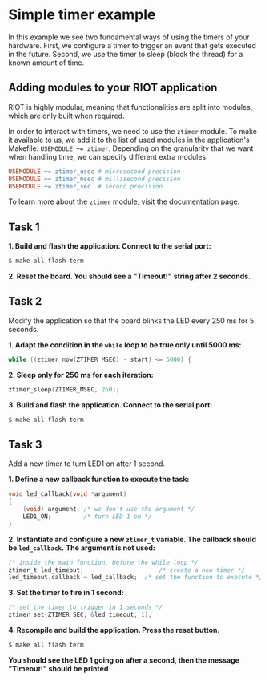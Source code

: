 # Simple timer example

In this example we see two fundamental ways of using the timers of your hardware.
First, we configure a timer to trigger an event that gets executed in the future.
Second, we use the timer to sleep (block the thread) for a known amount of time.

## Adding modules to your RIOT application
RIOT is highly modular, meaning that functionalities are split into modules, which
are only built when required.

In order to interact with timers, we need to use the `ztimer` module. To make it
available to us, we add it to the list of used modules in the application's
Makefile: `USEMODULE += ztimer`. Depending on the granularity that we want when
handling time, we can specify different extra modules:

```Makefile
USEMODULE += ztimer_usec # microsecond precision
USEMODULE += ztimer_msec # millisecond precision
USEMODULE += ztimer_sec  # second precision
```

To learn more about the `ztimer` module, visit the [documentation page](https://doc.riot-os.org/group__sys__ztimer.html).

## Task 1
**1. Build and flash the application. Connect to the serial port:**
```sh
$ make all flash term
```

**2. Reset the board. You should see a "Timeout!" string after 2 seconds.**

## Task 2
Modify the application so that the board blinks the LED every 250 ms for 5 seconds.

**1. Adapt the condition in the `while` loop to be true only until 5000 ms:**
```C
while ((ztimer_now(ZTIMER_MSEC) - start) <= 5000) {
```

**2. Sleep only for 250 ms for each iteration:**
```C
ztimer_sleep(ZTIMER_MSEC, 250);
```

**3. Build and flash the application. Connect to the serial port:**
```sh
$ make all flash term
```

## Task 3

Add a new timer to turn LED1 on after 1 second.

**1. Define a new callback function to execute the task:**
```C
void led_callback(void *argument)
{
    (void) argument; /* we don't use the argument */
    LED1_ON;         /* turn LED 1 on */
}
```

**2. Instantiate and configure a new `ztimer_t` variable. The callback should be `led_callback`.**
**The argument is not used:**

```C
/* inside the main function, before the while loop */
ztimer_t led_timeout;                     /* create a new timer */
led_timeout.callback = led_callback;  /* set the function to execute */
```

**3. Set the timer to fire in 1 second:**
```C
/* set the timer to trigger in 1 seconds */
ztimer_set(ZTIMER_SEC, &led_timeout, 1);
```

**4. Recompile and build the application. Press the reset button.**
```sh
$ make all flash term
```
**You should see the LED 1 going on after a second, then the message "Timeout!" should be printed**
